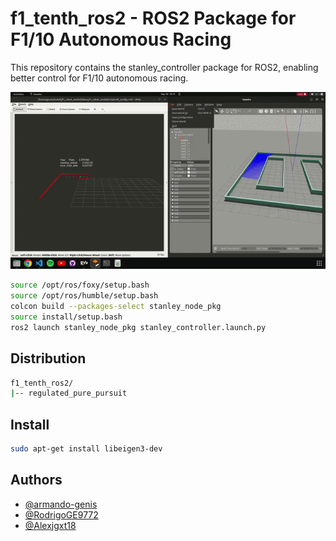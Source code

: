 # f1_tenth_ros2 - ROS2 Package for F1/10 Autonomous Racing
 
This repository contains the stanley_controller package for ROS2, enabling better control for F1/10 autonomous racing.

![Description of GIF](https://github.com/armando-genis/f1_tenth_ros2/raw/main/images/car_f1_10.gif)

```bash
source /opt/ros/foxy/setup.bash
source /opt/ros/humble/setup.bash
colcon build --packages-select stanley_node_pkg
source install/setup.bash
ros2 launch stanley_node_pkg stanley_controller.launch.py
```

## Distribution
```bash
f1_tenth_ros2/
|-- regulated_pure_pursuit
```

## Install
```bash
sudo apt-get install libeigen3-dev
```

## Authors

- [@armando-genis](https://github.com/armando-genis)
- [@RodrigoGE9772](https://github.com/RodrigoGE9772)
- [@Alexjgxt18](https://github.com/Alexjgxt18)